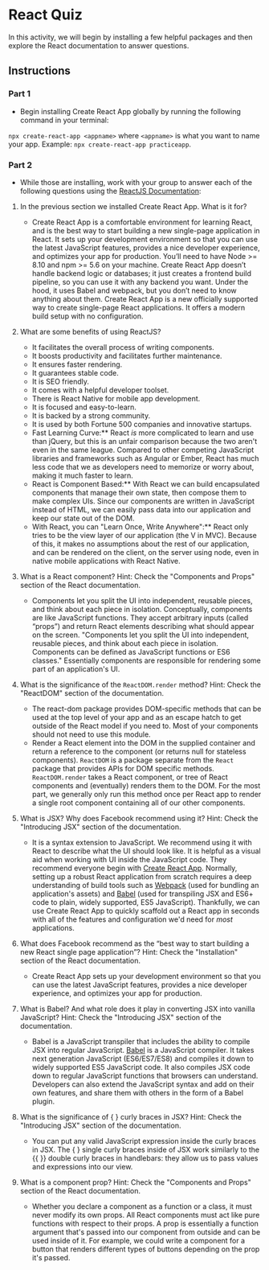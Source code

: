 # React Quiz

In this activity, we will begin by installing a few helpful packages and then explore the React documentation to answer questions.

## Instructions

### Part 1

* Begin installing Create React App globally by running the following command in your terminal:

`npx create-react-app <appname>` where `<appname>` is what you want to name your app. Example: `npx create-react-app practiceapp`.

### Part 2

* While those are installing, work with your group to answer each of the following questions using the [ReactJS Documentation](https://facebook.github.io/react/):

1. In the previous section we installed Create React App. What is it for?
    * Create React App is a comfortable environment for learning React, and is the best way to start building a new single-page application in React. It sets up your development environment so that you can use the latest JavaScript features, provides a nice developer experience, and optimizes your app for production. You’ll need to have Node >= 8.10 and npm >= 5.6 on your machine. Create React App doesn’t handle backend logic or databases; it just creates a frontend build pipeline, so you can use it with any backend you want. Under the hood, it uses Babel and webpack, but you don’t need to know anything about them. Create React App is a new officially supported way to create single-page React applications. It offers a modern build setup with no configuration.

2. What are some benefits of using ReactJS?
    - It facilitates the overall process of writing components.
    - It boosts productivity and facilitates further maintenance.
    - It ensures faster rendering.
    - It guarantees stable code.
    - It is SEO friendly.
    - It comes with a helpful developer toolset.
    - There is React Native for mobile app development.
    - It is focused and easy-to-learn.
    - It is backed by a strong community.
    - It is used by both Fortune 500 companies and innovative startups.
    - Fast Learning Curve:** React _is_ more complicated to learn and use than jQuery, but this is an unfair comparison because the two aren't even in the same league. Compared to other competing JavaScript libraries and frameworks such as Angular or Ember, React has much less code that we as developers need to memorize or worry about, making it much faster to learn.
    - React is Component Based:** With React we can build encapsulated components that manage their own state, then compose them to make complex UIs. Since our components are written in JavaScript instead of HTML, we can easily pass data into our application and keep our state out of the DOM.
    - With React, you can "Learn Once, Write Anywhere":** React only tries to be the view layer of our application (the V in MVC). Because of this, it makes no assumptions about the rest of our application, and can be rendered on the client, on the server using node, even in native mobile applications with React Native.


3. What is a React component? Hint: Check the "Components and Props" section of the React documentation.
   * Components let you split the UI into independent, reusable pieces, and think about each piece in isolation. Conceptually, components are like JavaScript functions. They accept arbitrary inputs (called “props”) and return React elements describing what should appear on the screen. "Components let you split the UI into independent, reusable pieces, and think about each piece in isolation. Components can be defined as JavaScript functions or ES6 classes." Essentially components are responsible for rendering some part of an application's UI.

4. What is the significance of the `ReactDOM.render` method? Hint: Check the "ReactDOM" section of the documentation.
   * The react-dom package provides DOM-specific methods that can be used at the top level of your app and as an escape hatch to get outside of the React model if you need to. Most of your components should not need to use this module.
   * Render a React element into the DOM in the supplied container and return a reference to the component (or returns null for stateless components). `ReactDOM` is a package separate from the `React` package that provides APIs for DOM specific methods. `ReactDOM.render` takes a React component, or tree of React components and (eventually) renders them to the DOM. For the most part, we generally only run this method once per React app to render a single root component containing all of our other components.

5. What is JSX? Why does Facebook recommend using it? Hint: Check the "Introducing JSX" section of the documentation.
   * It is a syntax extension to JavaScript. We recommend using it with React to describe what the UI should look like. It is helpful as a visual aid when working with UI inside the JavaScript code. They recommend everyone begin with [Create React App](https://github.com/facebookincubator/create-react-app). Normally, setting up a robust React application from scratch requires a deep understanding of build tools such as [Webpack](https://webpack.js.org/) (used for bundling an application's assets) and [Babel](http://babeljs.io/) (used for transpiling JSX and ES6+ code to plain, widely supported, ES5 JavaScript). Thankfully, we can use Create React App to quickly scaffold  out a React app in seconds with all of the features and configuration we'd need for _most_ applications.

6. What does Facebook recommend as the “best way to start building a new React single page application”? Hint: Check the "Installation" section of the React documentation.
   * Create React App sets up your development environment so that you can use the latest JavaScript features, provides a nice developer experience, and optimizes your app for production.

7. What is Babel? And what role does it play in converting JSX into vanilla JavaScript? Hint: Check the "Introducing JSX" section of the documentation.
   * Babel is a JavaScript transpiler that includes the ability to compile JSX into regular JavaScript. [Babel](http://babeljs.io/) is a JavaScript compiler. It takes next generation JavaScript (ES6/ES7/ES8) and compiles it down to widely supported ES5 JavaScript code. It also compiles JSX code down to regular JavaScript functions that browsers can understand. Developers can also extend the JavaScript syntax and add on their own features, and share them with others in the form of a Babel plugin.

8. What is the significance of { } curly braces in JSX? Hint: Check the "Introducing JSX" section of the documentation.
   * You can put any valid JavaScript expression inside the curly braces in JSX. The { } single curly braces inside of JSX work similarly to the {{ }} double curly braces in handlebars: they allow us to pass values and expressions into our view.

9.  What is a component prop? Hint: Check the "Components and Props" section of the React documentation.
    * Whether you declare a component as a function or a class, it must never modify its own props. All React components must act like pure functions with respect to their props. A prop is essentially a function argument that's passed into our component from outside and can be used inside of it. For example, we could write a component for a button that renders different types of buttons depending on the prop it's passed.
